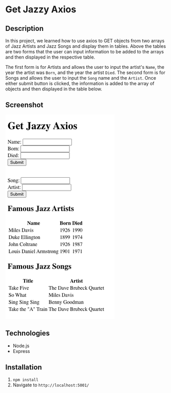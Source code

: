 # Get Jazzy Axios

## Description

In this project, we learned how to use axios to GET objects from two arrays of Jazz Artists and Jazz Songs and display them in tables. Above the tables are two forms that the user can input information to be added to the arrays and then displayed in the respective table. 

The first form is for Artists and allows the user to input the artist's `Name`, the year the artist was `Born`, and the year the artist `Died`. 
The second form is for Songs and allows the user to input the `Song` name and the `Artist`. Once either submit button is clicked, the information is added to the array of objects and then displayed in the table below.

## Screenshot

![Preview](./server/public/images/preview.png)

## Technologies

* Node.js
* Express

## Installation

1. `npm install` 
2. Navigate to `http://localhost:5001/`

